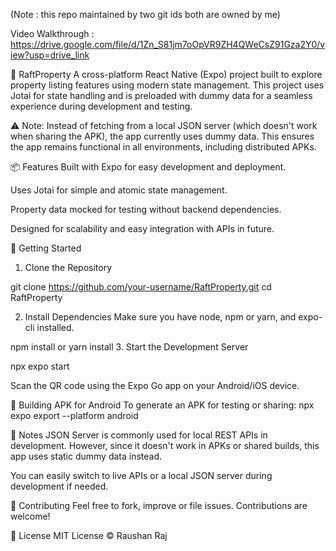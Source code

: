 (Note : this repo maintained by two git ids both are owned by me)

Video Walkthrough : https://drive.google.com/file/d/1Zn_S81jm7oOpVR9ZH4QWeCsZ91Gza2Y0/view?usp=drive_link 

🏡 RaftProperty
A cross-platform React Native (Expo) project built to explore property listing features using modern state management. This project uses Jotai for state handling and is preloaded with dummy data for a seamless experience during development and testing.

⚠️ Note: Instead of fetching from a local JSON server (which doesn't work when sharing the APK), the app currently uses dummy data. This ensures the app remains functional in all environments, including distributed APKs.

📦 Features
Built with Expo for easy development and deployment.

Uses Jotai for simple and atomic state management.

Property data mocked for testing without backend dependencies.

Designed for scalability and easy integration with APIs in future.

🚀 Getting Started
1. Clone the Repository

git clone https://github.com/your-username/RaftProperty.git
cd RaftProperty

2. Install Dependencies
Make sure you have node, npm or yarn, and expo-cli installed.

npm install
or
yarn install
3. Start the Development Server

npx expo start

Scan the QR code using the Expo Go app on your Android/iOS device.

📱 Building APK for Android
To generate an APK for testing or sharing:
npx expo export --platform android

🧪 Notes
JSON Server is commonly used for local REST APIs in development. However, since it doesn't work in APKs or shared builds, this app uses static dummy data instead.

You can easily switch to live APIs or a local JSON server during development if needed.

🤝 Contributing
Feel free to fork, improve or file issues. Contributions are welcome!

📄 License
MIT License © Raushan Raj

